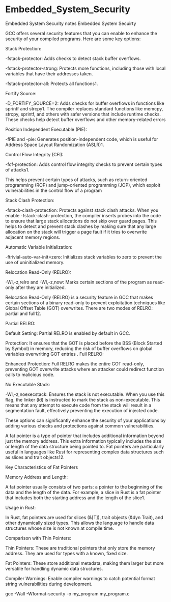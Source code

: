 # Embedded_System_Security
Embedded System Security notes
Embedded System Secuirty

GCC offers several security features that you can enable to enhance the security of your compiled programs. Here are some key options:

Stack Protection:

  -fstack-protector: Adds checks to detect stack buffer overflows.
  
  -fstack-protector-strong: Protects more functions, including those with local variables that have their addresses taken.
  
  -fstack-protector-all: Protects all functions1.

Fortify Source:

  -D_FORTIFY_SOURCE=2: Adds checks for buffer overflows in functions like sprintf and strcpy1.
  The compiler replaces standard functions like memcpy, strcpy, sprintf, and others with safer versions that include runtime checks. These checks help detect buffer overflows and other memory-related errors

  
Position Independent Executable (PIE):

  -fPIE and -pie: Generates position-independent code, which is useful for Address Space Layout Randomization (ASLR)1.
  
Control Flow Integrity (CFI):

  -fcf-protection: Adds control flow integrity checks to prevent certain types of attacks1.
  
  This helps prevent certain types of attacks, such as return-oriented programming (ROP) and jump-oriented programming (JOP), which exploit vulnerabilities in the control flow of a program
  
Stack Clash Protection:

  -fstack-clash-protection: Protects against stack clash attacks.
  When you enable -fstack-clash-protection, the compiler inserts probes into the code to ensure that large stack allocations do not skip over guard pages. This helps to detect and prevent stack clashes by making sure that any large allocation on the stack will trigger a page fault if it tries to overwrite adjacent memory regions.
  
Automatic Variable Initialization:

  -ftrivial-auto-var-init=zero: Initializes stack variables to zero to prevent the use of uninitialized memory.
  
Relocation Read-Only (RELRO):

  -Wl,-z,relro and -Wl,-z,now: Marks certain sections of the program as read-only after they are initialized.
  
Relocation Read-Only (RELRO) is a security feature in GCC that makes certain sections of a binary read-only to prevent exploitation techniques like Global Offset Table (GOT) overwrites. There are two modes of RELRO: partial and full12.

Partial RELRO:

Default Setting: Partial RELRO is enabled by default in GCC.

Protection: It ensures that the GOT is placed before the BSS (Block Started by Symbol) in memory, reducing the risk of buffer overflows on global variables overwriting GOT entries
.
Full RELRO:

Enhanced Protection: Full RELRO makes the entire GOT read-only, preventing GOT overwrite attacks where an attacker could redirect function calls to malicious code.
  
No Executable Stack:

  -Wl,-z,noexecstack: Ensures the stack is not executable.
  When you use this flag, the linker (ld) is instructed to mark the stack as non-executable. This means that any attempt to execute code from the stack will result in a segmentation fault, effectively preventing the execution of injected code.
  
These options can significantly enhance the security of your applications by adding various checks and protections against common vulnerabilities.


A fat pointer is a type of pointer that includes additional information beyond just the memory address. This extra information typically includes the size or length of the data structure being pointed to. Fat pointers are particularly useful in languages like Rust for representing complex data structures such as slices and trait objects12.

Key Characteristics of Fat Pointers

Memory Address and Length:

A fat pointer usually consists of two parts: a pointer to the beginning of the data and the length of the data. For example, a slice in Rust is a fat pointer that includes both the starting address and the length of the slice1.

Usage in Rust:

In Rust, fat pointers are used for slices (&[T]), trait objects (&dyn Trait), and other dynamically sized types. This allows the language to handle data structures whose size is not known at compile time.

Comparison with Thin Pointers:

Thin Pointers: These are traditional pointers that only store the memory address. They are used for types with a known, fixed size.

Fat Pointers: These store additional metadata, making them larger but more versatile for handling dynamic data structures.

Compiler Warnings: Enable compiler warnings to catch potential format string vulnerabilities during development.

gcc -Wall -Wformat-security -o my_program my_program.c


